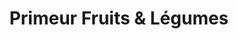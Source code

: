 ---
title: "Primeur Fruits & Légumes"
url: /asnieres-sur-seine/primeur-fruits-und-legumes/
shop: Gemüse & Obst
---